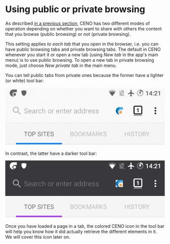 # Using public or private browsing

As described [in a previous section](../concepts/public-private.md), CENO has two different modes of operation depending on whether you want to share with others the content that you browse (public browsing) or not (private browsing).

This setting applies *to each tab* that you open in the browser, i.e. you can have public browsing tabs and private browsing tabs.  The default in CENO whenever you start it or open a new tab (using *New tab* in the app's main menu) is to use public browsing.  To open a new tab in private browsing mode, just choose *New private tab* in the main menu.

You can tell public tabs from private ones because the former have a lighter (or white) tool bar:

![Figure: A public browsing tab](images/public-tab.png)

In contrast, the latter have a darker tool bar:

![Figure: A private browsing tab](images/private-tab.png)

Once you have loaded a page in a tab, the colored CENO icon in the tool bar will help you know how it did actually retrieve the different elements in it.  We will cover this icon later on.
